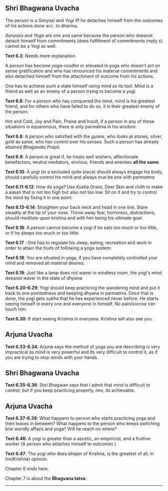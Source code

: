 ## Shri Bhagwana Uvacha

The person is a *Sanyasi* and *Yogi* iff he detaches himself from the outcomes of his actions done acc. to dharma. 

*Sanyasa* and *Yoga* are one and same because the person who doesnot detach himself from commitments (does fulfillment of commitments imply s) cannot be a Yogi as well. 

**Text 6.3**: Needs more explanation. 

A person has become *yoga-roodha* or elevated in yoga who doesn't act on sense gratification and who has renounced his material commitments and also detached himself from the attachment of outcome from his actions. 

One has to achieve such a state himself using mind as its tool. Mind is a friend as well as an enemy of a person trying to become a yogi. 

**Text 6.6**: For a person who has conquered the mind, mind is his greatest friend, and for others who have failed to do so, it is their greatest enemy of the person. 

Hot and Cold, Joy and Pain, Praise and Insult, if a person in any of these situations is equanimous, there is only parmatma in his wisdom.

**Text 6.8**: A person who satisfied with the *gyana*, who looks at stones, silver, gold as same, who has control over his senses. Such a person has already attained *Bhagavata Prapti*.

**Text 6.9**: A person is great if, he treats well wishers, affectionate benefactors, neutral mediators, envious, friends and enemies **all the same**. 

**Text 6.10**: A yogi (in a secluded quite place) should always engage his body, should carefully control his mind and always true be one with *parmatma* 

**Text 6.11-6.12**: How do yoga? Use Kusha Grass, Deer Skin and cloth to make a aasan that is not too high but also not too low. Sit on it and try to control the mind by fixing it in one point. 

**Text 6.13-6.14**: Straighten your back neck and head in one line. Stare steadily at the tip of your nose. Throw away fear, horniness, distractions, should meditate upon krishna and with him being his ultimate goal. 

**Text 6.16**: A person cannot become a yogi if he eats too much or too little, or if he sleeps too much or too little. 

**Text 6.17** : One has to regulate his sleep, eating, recreation and work in order to attain the fruits of following a yoga system. 

**Text 6.18**: You are situated in yoga, if you have completely controlled your mind and removed all material desires. 

**Text 6.19**: Just like a lamp does not waver in windless room, the yogi's mind doesnot waver in the state of *dhyana*

**Text 6.20-6.29**: Yogi should keep practicing the wandering mind and put it back to one pointedness and keeping dhyana in parmatma. Once that is done, the yogi gets *sukha* that he has experienced never before. He starts seeing himself in every one and everyone in himself. No pain/sorrow can touch him. 

**Text 6.30**: If start seeing Krishna in everyone. Krishna will also see you. 
## Arjuna Uvacha
**Text 6.33-6.34**: Arjuna says the method of yoga you are describing is very impractical as mind is very powerful and its very difficult to control it, as if you are trying to stop winds with your hands.

## Shri Bhagwana Uvacha

**Text 6.35-6.36**: Shri Bhagwan says that I admit that mind is difficult to control, but if you keep practicing properly, imo, its achievable. 

## Arjuna Uvacha
**Text 6.37-6.39**: What happens to person who starts practicing yoga and then leaves in between? 
What happens to the person who keeps switching b/w worldly affairs and yoga? Will he reach no where? 

**Text 6.46**: A yogi is greater than a ascetic, an empiricist, and a fruitive worker (A person who attaches himself to outcomes )

**Text 6.47**: The yogi who does bhajan of Krishna, is the greatest of all, in his(Krishna) opinion. 


Chapter 6 ends here. 

Chapter 7 is about the **Bhagvana tatva**. 

****

